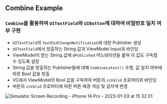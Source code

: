 ## Combine Example

### `Combine`을 활용하여 `UITextField`와 `UIButton`에 대하여 비밀번호 일치 여부 구현

- `UITextField`의 `textDidChangeNotification`에 대한 Publisher 생성
- `UITextField`에서 방출하는 String 값과 ViewModel Input과 바인딩
- ViewModel이 받는 String 값에 `@Published` 어노테이션을 붙여 이 값도 구독할 수 있도록 설정
- String 값을 방출하는 Publisher들에 대해 `CombineLatest()` 수행, 값 일치 여부에 따른 Bool 값을 방출
- VC에서 ViewModel의 Bool 값을 구독하여 버튼의 `isValid` 프로퍼티와 바인딩
- 버튼의 `isValid` 프로퍼티에 따른 버튼 배경 색상 및 글자색 변경

![Simulator Screen Recording - iPhone 14 Pro - 2023-01-03 at 15 32 01](https://user-images.githubusercontent.com/77015330/210311176-f10289f0-466a-42e3-b11f-ea22ca49e07e.gif)
